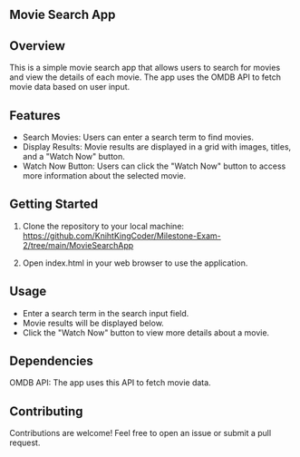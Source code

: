 ## Movie Search App

## Overview
This is a simple movie search app that allows users to search for movies and view the details of each movie. The app uses the OMDB API to fetch movie data based on user input.

## Features
- Search Movies: Users can enter a search term to find movies.
- Display Results: Movie results are displayed in a grid with images, titles, and a "Watch Now" button.
- Watch Now Button: Users can click the "Watch Now" button to access more information about the selected movie.

## Getting Started
1. Clone the repository to your local machine:
https://github.com/KnihtKingCoder/Milestone-Exam-2/tree/main/MovieSearchApp

2. Open index.html in your web browser to use the application.

## Usage
- Enter a search term in the search input field.
- Movie results will be displayed below.
- Click the "Watch Now" button to view more details about a movie.

## Dependencies
OMDB API: The app uses this API to fetch movie data.

## Contributing
Contributions are welcome! Feel free to open an issue or submit a pull request.

